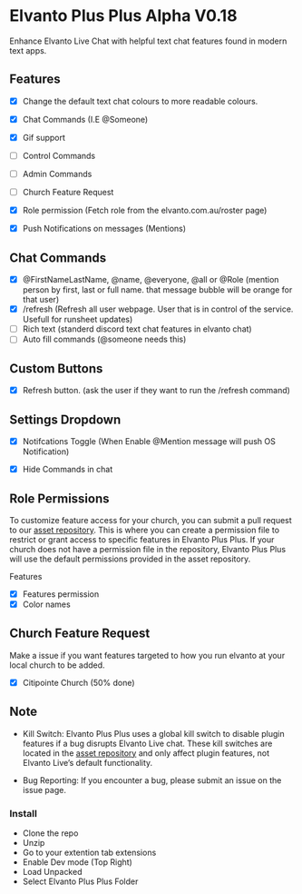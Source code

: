 # Elvanto Plus Plus Alpha V0.18

Enhance Elvanto Live Chat with helpful text chat features found in modern text apps.

## Features
- [x] Change the default text chat colours to more readable colours.
- [x] Chat Commands (I.E @Someone)
- [X] Gif support
- [ ] Control Commands
- [ ] Admin Commands
- [ ] Church Feature Request
- [x] Role permission (Fetch role from the elvanto.com.au/roster page)
- [x] Push Notifications on messages (Mentions) 


## Chat Commands
- [x] @FirstNameLastName, @name, @everyone, @all or @Role (mention person by first, last or full name. that message bubble will be orange for that user)
- [x] /refresh (Refresh all user webpage. User that is in control of the service. Usefull for runsheet updates)
- [ ] Rich text (standerd discord text chat features in elvanto chat)
- [ ] Auto fill commands (@someone needs this)

## Custom Buttons
- [x] Refresh button. (ask the user if they want to run the /refresh command)

## Settings Dropdown
- [x] Notifcations Toggle (When Enable @Mention message will push OS Notification)
- [x] Hide Commands in chat


## Role Permissions
To customize feature access for your church, you can submit a pull request to our [asset repository](https://github.com/Nathan31973/Elvanto-Plus-Plus-Assets/tree/main). This is where you can create a permission file to restrict or grant access to specific features in Elvanto Plus Plus. If your church does not have a permission file in the repository, Elvanto Plus Plus will use the default permissions provided in the asset repository.

Features
- [x] Features permission
- [x] Color names

## Church Feature Request
Make a issue if you want features targeted to how you run elvanto at your local church to be added.
- [x] Citipointe Church (50% done)

## Note
- Kill Switch: Elvanto Plus Plus uses a global kill switch to disable plugin features if a bug disrupts Elvanto Live chat. These kill switches are located in the [asset repository](https://github.com/Nathan31973/Elvanto-Plus-Plus-Assets/tree/main) and only affect plugin features, not Elvanto Live’s default functionality.

- Bug Reporting: If you encounter a bug, please submit an issue on the issue page.

### Install
- Clone the repo
- Unzip
- Go to your extention tab extensions
- Enable Dev mode (Top Right)
- Load Unpacked
- Select Elvanto Plus Plus Folder
